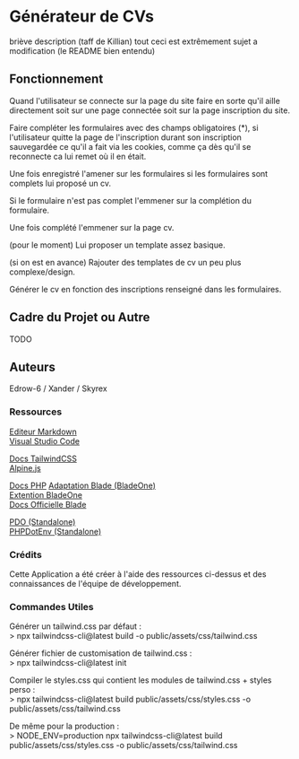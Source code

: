 # Générateur de CVs

briève description (taff de Killian)
tout ceci est extrêmement sujet a modification (le README bien entendu)

## Fonctionnement

Quand l'utilisateur se connecte sur la page du site faire en sorte qu'il aille directement soit sur une page connectée soit sur la page inscription du site.

Faire compléter les formulaires avec des champs obligatoires (*), si l'utilisateur quitte la page de l'inscription durant son inscription sauvegardée ce qu'il a fait via les cookies, comme ça dès qu'il se reconnecte ca lui remet où il en était.

Une fois enregistré l'amener sur les formulaires si les formulaires sont complets lui proposé un cv.

Si le formulaire n'est pas complet l'emmener sur la complétion du formulaire.

Une fois complété l'emmener sur la page cv.

(pour le moment) Lui proposer un template assez basique. 

(si on est en avance) Rajouter des templates de cv un peu plus complexe/design.

Générer le cv en fonction des inscriptions renseigné dans les formulaires.

## Cadre du Projet ou Autre

TODO

## Auteurs

Edrow-6 / Xander / Skyrex

### Ressources

[Editeur Markdown](https://stackedit.io/)<br>
[Visual Studio Code](https://code.visualstudio.com/)

[Docs TailwindCSS](https://tailwindcss.com/docs)<br>
[Alpine.js](https://github.com/alpinejs/alpine/)<br>

[Docs PHP](https://www.php.net/docs.php)
[Adaptation Blade (BladeOne)](https://github.com/EFTEC/BladeOne)<br>
[Extention BladeOne](https://github.com/EFTEC/bladeonehtml)<br>
[Docs Officielle Blade](https://laravel.com/docs/8.x/blade)

[PDO (Standalone)](https://github.com/EFTEC/PdoOne)<br>
[PHPDotEnv (Standalone)](https://github.com/vlucas/phpdotenv)

### Crédits

Cette Application a été créer à l'aide des ressources ci-dessus et des connaissances de l'équipe de développement.

### Commandes Utiles

Générer un tailwind.css par défaut :<br>
    > npx tailwindcss-cli@latest build -o public/assets/css/tailwind.css

Générer fichier de customisation de tailwind.css :<br>
    > npx tailwindcss-cli@latest init

Compiler le styles.css qui contient les modules de tailwind.css + styles perso :<br>
    > npx tailwindcss-cli@latest build public/assets/css/styles.css -o public/assets/css/tailwind.css

De même pour la production :<br>
    > NODE_ENV=production npx tailwindcss-cli@latest build public/assets/css/styles.css -o public/assets/css/tailwind.css
